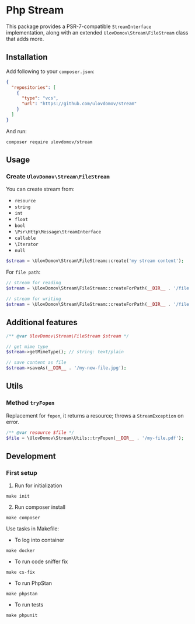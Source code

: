 # Php Stream

This package provides a PSR-7-compatible `StreamInterface` implementation,
along with an extended `UlovDomov\Stream\FileStream` class that adds more.

## Installation

Add following to your `composer.json`:

```json
{
  "repositories": [
    {
      "type": "vcs",
      "url": "https://github.com/ulovdomov/stream"
    }
  ]
}
```

And run:

```shell
composer require ulovdomov/stream
```

## Usage

### Create `UlovDomov\Stream\FileStream`

You can create stream from:
- `resource`
- `string`
- `int`
- `float`
- `bool`
- `\Psr\Http\Message\StreamInterface`
- `callable`
- `\Iterator`
- `null`

```php
$stream = \UlovDomov\Stream\FileStream::create('my stream content');
```

For `file path`:

```php
// stream for reading
$stream = \UlovDomov\Stream\FileStream::createForPath(__DIR__ . '/file.pdf');

// stream for writing
$stream = \UlovDomov\Stream\FileStream::createForPath(__DIR__ . '/file.pdf', 'w');
```

## Additional features

```php
/** @var UlovDomov\Stream\FileStream $stream */

// get mime type
$stream->getMimeType(); // string: text/plain

// save content as file
$stream->saveAs(__DIR__ . '/my-new-file.jpg');
```

## Utils

### Method `tryFopen`

Replacement for `fopen`, it returns a resource; throws a `StreamException` on error.

```php
/** @var resource $file */
$file = \UlovDomov\Stream\Utils::tryFopen(__DIR__ . '/my-file.pdf');
```

## Development

### First setup

1. Run for initialization
```shell
make init
```
2. Run composer install
```shell
make composer
```

Use tasks in Makefile:

- To log into container
```shell
make docker
```
- To run code sniffer fix
```shell
make cs-fix
```
- To run PhpStan
```shell
make phpstan
```
- To run tests
```shell
make phpunit
```